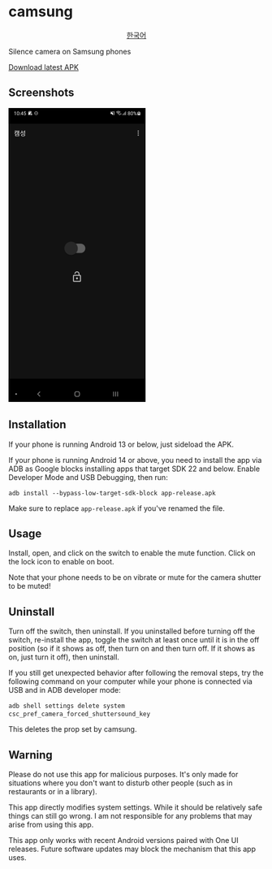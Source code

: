 # camsung

<div align="center">

[한국어][korean-translation]

</div>

Silence camera on Samsung phones

[Download latest APK][release-latest-apk]

[korean-translation]: README.ko.md
[release-latest-apk]: https://github.com/ericswpark/camsung/releases/latest/download/app-release.apk

## Screenshots

![main_window](img/main_window.png?raw=true)

## Installation

If your phone is running Android 13 or below, just sideload the APK.

If your phone is running Android 14 or above, you need to install the app via ADB as Google blocks installing apps that target SDK 22 and below. Enable Developer Mode and USB Debugging, then run:

```
adb install --bypass-low-target-sdk-block app-release.apk
```

Make sure to replace `app-release.apk` if you've renamed the file.

## Usage

Install, open, and click on the switch to enable the mute function. Click on the lock icon to enable on boot.

Note that your phone needs to be on vibrate or mute for the camera shutter to be muted!

## Uninstall

Turn off the switch, then uninstall. If you uninstalled before turning off the switch, re-install
the app, toggle the switch at least once until it is in the off position (so if it shows as off,
then turn on and then turn off. If it shows as on, just turn it off), then uninstall.

If you still get unexpected behavior after following the removal steps, try the following command on your computer while your phone is connected via USB and in ADB developer mode:

```
adb shell settings delete system csc_pref_camera_forced_shuttersound_key
```

This deletes the prop set by camsung.

## Warning

Please do not use this app for malicious purposes. It's only made for situations where you don't
want to disturb other people (such as in restaurants or in a library).

This app directly modifies system settings. While it should be relatively safe things can still go
wrong. I am not responsible for any problems that may arise from using this app.

This app only works with recent Android versions paired with One UI releases. Future software
updates may block the mechanism that this app uses.
